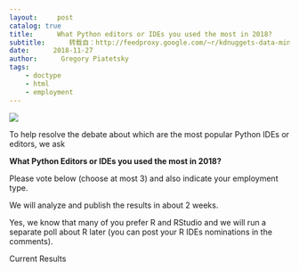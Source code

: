 ```yaml
---
layout:     post
catalog: true
title:      What Python editors or IDEs you used the most in 2018?
subtitle:      转载自：http://feedproxy.google.com/~r/kdnuggets-data-mining-analytics/~3/uw9rxquPSTU/new-poll-python-editor-ide-used.html
date:      2018-11-27
author:      Gregory Piatetsky
tags:
    - doctype
    - html
    - employment
---
```


![](http://feedproxy.google.com/images/python-200.jpg)

To help resolve the debate about which are the most popular Python IDEs or editors, we ask

**What Python Editors or IDEs you used the most in 2018?**



Please vote below (choose at most 3) and also indicate your employment type.


We will analyze and publish the results in about 2 weeks.


Yes, we know that many of you prefer R and RStudio and we will run a separate poll about R later (you can post your R IDEs nominations in the comments).


Current Results







